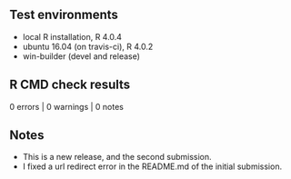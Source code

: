## Test environments
* local R installation, R 4.0.4
* ubuntu 16.04 (on travis-ci), R 4.0.2
* win-builder (devel and release)

## R CMD check results
0 errors | 0 warnings | 0 notes

## Notes
* This is a new release, and the second submission.
* I fixed a url redirect error in the README.md of the initial submission.
